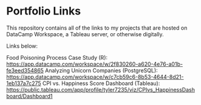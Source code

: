# Portfolio Links
This repository contains all of the links to my projects that are hosted on DataCamp Workspace, a Tableau server, or otherwise digitally.

Links below:

Food Poisoning Process Case Study (R): https://app.datacamp.com/workspace/w/2f830260-a620-4e76-a01b-fe3eed354865
Analyzing Unicorn Companies (PostgreSQL): https://app.datacamp.com/workspace/w/c7cb59c6-8b53-4644-8d21-1eb137a7c275
CPI vs. Happiness Score Dashboard (Tableau): https://public.tableau.com/app/profile/tyler7235/viz/CPIvs_HappinessDashboard/Dashboard1
